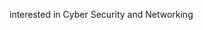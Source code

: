 interested in Cyber Security and Networking

<!---
lulukinds/lulukinds is a ✨ special ✨ repository because its `README.md` (this file) appears on your GitHub profile.
You can click the Preview link to take a look at your changes.
--->

